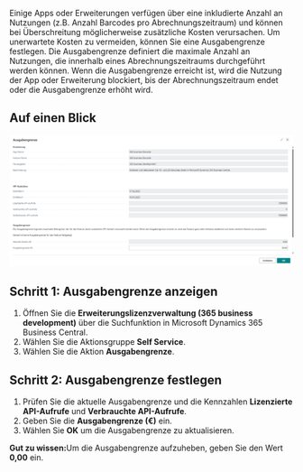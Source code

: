 Einige Apps oder Erweiterungen verfügen über eine inkludierte Anzahl an Nutzungen (z.B. Anzahl Barcodes pro Abrechnungszeitraum) und können bei Überschreitung möglicherweise zusätzliche Kosten verursachen. Um unerwartete Kosten zu vermeiden, können Sie eine Ausgabengrenze festlegen. Die Ausgabengrenze definiert die maximale Anzahl an Nutzungen, die innerhalb eines Abrechnungszeitraums durchgeführt werden können. Wenn die Ausgabengrenze erreicht ist, wird die Nutzung der App oder Erweiterung blockiert, bis der Abrechnungszeitraum endet oder die Ausgabengrenze erhöht wird.

## Auf einen Blick

![Ausgabengrenze](/assets/images/licensing/8fc5d3d4-b367-41bb-a33a-3339262b9fc4.png)

## Schritt 1: Ausgabengrenze anzeigen

1. Öffnen Sie die **Erweiterungslizenzverwaltung (365 business development)** über die Suchfunktion in Microsoft Dynamics 365 Business Central.
2. Wählen Sie die Aktionsgruppe **Self Service**.
3. Wählen Sie die Aktion **Ausgabengrenze**.

## Schritt 2: Ausgabengrenze festlegen

1. Prüfen Sie die aktuelle Ausgabengrenze und die Kennzahlen **Lizenzierte API-Aufrufe** und **Verbrauchte API-Aufrufe**.
2. Geben Sie die **Ausgabengrenze (€)** ein.
3. Wählen Sie **OK** um die Ausgabengrenze zu aktualisieren.

<div class="alert alert-notice">
    <i class="fa-solid fa-notes"></i> <strong>Gut zu wissen:</strong>Um die Ausgabengrenze aufzuheben, geben Sie den Wert <strong>0,00</strong> ein.
</div>